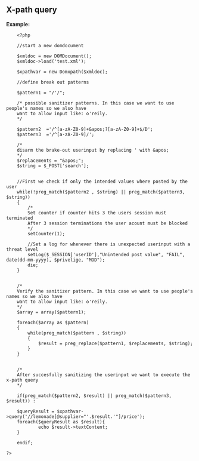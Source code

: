 
X-path query
-------

**Example:**



    	<?php

		//start a new domdocument

        $xmldoc = new DOMDocument();
        $xmldoc->load('test.xml');

        $xpathvar = new Domxpath($xmldoc);

		//define break out patterns
		
		$pattern1 = "/'/";

		/* possible sanitizer patterns. In this case we want to use people's names so we also have
		want to allow input like: o'reily.
		*/

		$pattern2  ='/^[a-zA-Z0-9]+&apos;?[a-zA-Z0-9]+$/D';
		$pattern3  ='/^[a-zA-Z0-9]/';
				
		/*
		disarm the brake-out userinput by replacing ' with &apos;
		*/		
		$replacements = "&apos;";
		$string = $_POST['search'];
		
	
		//First we check if only the intended values where posted by the user		
		while(!preg_match($pattern2 , $string) || preg_match($pattern3, $string))
		{
            /*
			Set counter if counter hits 3 the users session must terminated
			After 3 session terminations the user acount must be blocked
			*/
			setCounter(1);
			
			//Set a log for whenever there is unexpected userinput with a threat level
			setLog($_SESSION['userID'],"Unintended post value", "FAIL", date(dd-mm-yyyy), $privelige, "MOD");
            die;       
		}

			
		/*
		Verify the sanitizer pattern. In this case we want to use people's names so we also have
		want to allow input like: o'reily.
		*/
		$array = array($pattern1);
		
		foreach($array as $pattern)
		{	
			while(preg_match($pattern , $string))
			{
				$result = preg_replace($pattern1, $replacements, $string);
			}		
		}
		
		
		/*
		After succesfully sanitizing the userinput we want to execute the x-path query 
		*/
		
		if(preg_match($pattern2, $result) || preg_match($pattern3, $result)) :
		
        $queryResult = $xpathvar->query('//lemonade[@supplier="'.$result.'"]/price');
        foreach($queryResult as $result){
                echo $result->textContent;
        }		
		
		endif;
		
	?>


	